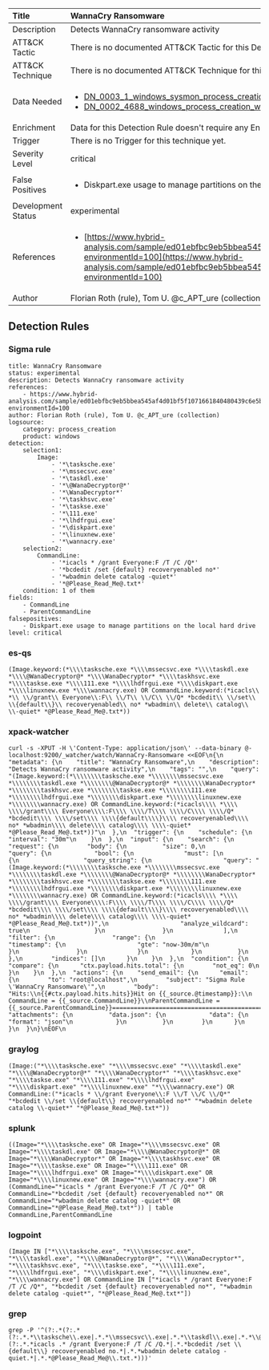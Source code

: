 | Title                | WannaCry Ransomware                                                                                                                                                 |
|:---------------------|:------------------------------------------------------------------------------------------------------------------------------------------------------------|
| Description          | Detects WannaCry ransomware activity                                                                                                                                           |
| ATT&amp;CK Tactic    |   There is no documented ATT&amp;CK Tactic for this Detection Rule.  |
| ATT&amp;CK Technique |  There is no documented ATT&amp;CK Technique for this Detection Rule.  |
| Data Needed          | <ul><li>[DN_0003_1_windows_sysmon_process_creation](../Data_Needed/DN_0003_1_windows_sysmon_process_creation.md)</li><li>[DN_0002_4688_windows_process_creation_with_commandline](../Data_Needed/DN_0002_4688_windows_process_creation_with_commandline.md)</li></ul>  |
| Enrichment           |  Data for this Detection Rule doesn't require any Enrichments.  |
| Trigger              |  There is no Trigger for this technique yet.  |
| Severity Level       | critical |
| False Positives      | <ul><li>Diskpart.exe usage to manage partitions on the local hard drive</li></ul>  |
| Development Status   | experimental |
| References           | <ul><li>[https://www.hybrid-analysis.com/sample/ed01ebfbc9eb5bbea545af4d01bf5f1071661840480439c6e5babe8e080e41aa?environmentId=100](https://www.hybrid-analysis.com/sample/ed01ebfbc9eb5bbea545af4d01bf5f1071661840480439c6e5babe8e080e41aa?environmentId=100)</li></ul>  |
| Author               | Florian Roth (rule), Tom U. @c_APT_ure (collection) |


## Detection Rules

### Sigma rule

```
title: WannaCry Ransomware
status: experimental
description: Detects WannaCry ransomware activity
references:
    - https://www.hybrid-analysis.com/sample/ed01ebfbc9eb5bbea545af4d01bf5f1071661840480439c6e5babe8e080e41aa?environmentId=100
author: Florian Roth (rule), Tom U. @c_APT_ure (collection)
logsource:
    category: process_creation
    product: windows
detection:
    selection1:
        Image:
            - '*\tasksche.exe'
            - '*\mssecsvc.exe'
            - '*\taskdl.exe'
            - '*\@WanaDecryptor@*'
            - '*\WanaDecryptor*'
            - '*\taskhsvc.exe'
            - '*\taskse.exe'
            - '*\111.exe'
            - '*\lhdfrgui.exe'
            - '*\diskpart.exe'
            - '*\linuxnew.exe'
            - '*\wannacry.exe'
    selection2:
        CommandLine:
            - '*icacls * /grant Everyone:F /T /C /Q*'
            - '*bcdedit /set {default} recoveryenabled no*'
            - '*wbadmin delete catalog -quiet*'
            - '*@Please_Read_Me@.txt*'
    condition: 1 of them
fields:
    - CommandLine
    - ParentCommandLine
falsepositives:
    - Diskpart.exe usage to manage partitions on the local hard drive
level: critical

```





### es-qs
    
```
(Image.keyword:(*\\\\tasksche.exe *\\\\mssecsvc.exe *\\\\taskdl.exe *\\\\@WanaDecryptor@* *\\\\WanaDecryptor* *\\\\taskhsvc.exe *\\\\taskse.exe *\\\\111.exe *\\\\lhdfrgui.exe *\\\\diskpart.exe *\\\\linuxnew.exe *\\\\wannacry.exe) OR CommandLine.keyword:(*icacls\\ *\\ \\/grant\\ Everyone\\:F\\ \\/T\\ \\/C\\ \\/Q* *bcdedit\\ \\/set\\ \\{default\\}\\ recoveryenabled\\ no* *wbadmin\\ delete\\ catalog\\ \\-quiet* *@Please_Read_Me@.txt*))
```


### xpack-watcher
    
```
curl -s -XPUT -H \'Content-Type: application/json\' --data-binary @- localhost:9200/_watcher/watch/WannaCry-Ransomware <<EOF\n{\n  "metadata": {\n    "title": "WannaCry Ransomware",\n    "description": "Detects WannaCry ransomware activity",\n    "tags": "",\n    "query": "(Image.keyword:(*\\\\\\\\tasksche.exe *\\\\\\\\mssecsvc.exe *\\\\\\\\taskdl.exe *\\\\\\\\@WanaDecryptor@* *\\\\\\\\WanaDecryptor* *\\\\\\\\taskhsvc.exe *\\\\\\\\taskse.exe *\\\\\\\\111.exe *\\\\\\\\lhdfrgui.exe *\\\\\\\\diskpart.exe *\\\\\\\\linuxnew.exe *\\\\\\\\wannacry.exe) OR CommandLine.keyword:(*icacls\\\\ *\\\\ \\\\/grant\\\\ Everyone\\\\:F\\\\ \\\\/T\\\\ \\\\/C\\\\ \\\\/Q* *bcdedit\\\\ \\\\/set\\\\ \\\\{default\\\\}\\\\ recoveryenabled\\\\ no* *wbadmin\\\\ delete\\\\ catalog\\\\ \\\\-quiet* *@Please_Read_Me@.txt*))"\n  },\n  "trigger": {\n    "schedule": {\n      "interval": "30m"\n    }\n  },\n  "input": {\n    "search": {\n      "request": {\n        "body": {\n          "size": 0,\n          "query": {\n            "bool": {\n              "must": [\n                {\n                  "query_string": {\n                    "query": "(Image.keyword:(*\\\\\\\\tasksche.exe *\\\\\\\\mssecsvc.exe *\\\\\\\\taskdl.exe *\\\\\\\\@WanaDecryptor@* *\\\\\\\\WanaDecryptor* *\\\\\\\\taskhsvc.exe *\\\\\\\\taskse.exe *\\\\\\\\111.exe *\\\\\\\\lhdfrgui.exe *\\\\\\\\diskpart.exe *\\\\\\\\linuxnew.exe *\\\\\\\\wannacry.exe) OR CommandLine.keyword:(*icacls\\\\ *\\\\ \\\\/grant\\\\ Everyone\\\\:F\\\\ \\\\/T\\\\ \\\\/C\\\\ \\\\/Q* *bcdedit\\\\ \\\\/set\\\\ \\\\{default\\\\}\\\\ recoveryenabled\\\\ no* *wbadmin\\\\ delete\\\\ catalog\\\\ \\\\-quiet* *@Please_Read_Me@.txt*))",\n                    "analyze_wildcard": true\n                  }\n                }\n              ],\n              "filter": {\n                "range": {\n                  "timestamp": {\n                    "gte": "now-30m/m"\n                  }\n                }\n              }\n            }\n          }\n        },\n        "indices": []\n      }\n    }\n  },\n  "condition": {\n    "compare": {\n      "ctx.payload.hits.total": {\n        "not_eq": 0\n      }\n    }\n  },\n  "actions": {\n    "send_email": {\n      "email": {\n        "to": "root@localhost",\n        "subject": "Sigma Rule \'WannaCry Ransomware\'",\n        "body": "Hits:\\n{{#ctx.payload.hits.hits}}Hit on {{_source.@timestamp}}:\\n      CommandLine = {{_source.CommandLine}}\\nParentCommandLine = {{_source.ParentCommandLine}}================================================================================\\n{{/ctx.payload.hits.hits}}",\n        "attachments": {\n          "data.json": {\n            "data": {\n              "format": "json"\n            }\n          }\n        }\n      }\n    }\n  }\n}\nEOF\n
```


### graylog
    
```
(Image:("*\\\\tasksche.exe" "*\\\\mssecsvc.exe" "*\\\\taskdl.exe" "*\\\\@WanaDecryptor@*" "*\\\\WanaDecryptor*" "*\\\\taskhsvc.exe" "*\\\\taskse.exe" "*\\\\111.exe" "*\\\\lhdfrgui.exe" "*\\\\diskpart.exe" "*\\\\linuxnew.exe" "*\\\\wannacry.exe") OR CommandLine:("*icacls * \\/grant Everyone\\:F \\/T \\/C \\/Q*" "*bcdedit \\/set \\{default\\} recoveryenabled no*" "*wbadmin delete catalog \\-quiet*" "*@Please_Read_Me@.txt*"))
```


### splunk
    
```
((Image="*\\\\tasksche.exe" OR Image="*\\\\mssecsvc.exe" OR Image="*\\\\taskdl.exe" OR Image="*\\\\@WanaDecryptor@*" OR Image="*\\\\WanaDecryptor*" OR Image="*\\\\taskhsvc.exe" OR Image="*\\\\taskse.exe" OR Image="*\\\\111.exe" OR Image="*\\\\lhdfrgui.exe" OR Image="*\\\\diskpart.exe" OR Image="*\\\\linuxnew.exe" OR Image="*\\\\wannacry.exe") OR (CommandLine="*icacls * /grant Everyone:F /T /C /Q*" OR CommandLine="*bcdedit /set {default} recoveryenabled no*" OR CommandLine="*wbadmin delete catalog -quiet*" OR CommandLine="*@Please_Read_Me@.txt*")) | table CommandLine,ParentCommandLine
```


### logpoint
    
```
(Image IN ["*\\\\tasksche.exe", "*\\\\mssecsvc.exe", "*\\\\taskdl.exe", "*\\\\@WanaDecryptor@*", "*\\\\WanaDecryptor*", "*\\\\taskhsvc.exe", "*\\\\taskse.exe", "*\\\\111.exe", "*\\\\lhdfrgui.exe", "*\\\\diskpart.exe", "*\\\\linuxnew.exe", "*\\\\wannacry.exe"] OR CommandLine IN ["*icacls * /grant Everyone:F /T /C /Q*", "*bcdedit /set {default} recoveryenabled no*", "*wbadmin delete catalog -quiet*", "*@Please_Read_Me@.txt*"])
```


### grep
    
```
grep -P '^(?:.*(?:.*(?:.*.*\\tasksche\\.exe|.*.*\\mssecsvc\\.exe|.*.*\\taskdl\\.exe|.*.*\\@WanaDecryptor@.*|.*.*\\WanaDecryptor.*|.*.*\\taskhsvc\\.exe|.*.*\\taskse\\.exe|.*.*\\111\\.exe|.*.*\\lhdfrgui\\.exe|.*.*\\diskpart\\.exe|.*.*\\linuxnew\\.exe|.*.*\\wannacry\\.exe)|.*(?:.*.*icacls .* /grant Everyone:F /T /C /Q.*|.*.*bcdedit /set \\{default\\} recoveryenabled no.*|.*.*wbadmin delete catalog -quiet.*|.*.*@Please_Read_Me@\\.txt.*)))'
```



